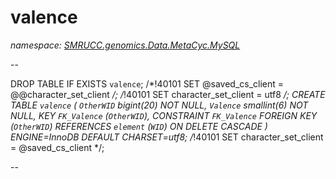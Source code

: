 ﻿# valence
_namespace: [SMRUCC.genomics.Data.MetaCyc.MySQL](./index.md)_

--
 
 DROP TABLE IF EXISTS `valence`;
 /*!40101 SET @saved_cs_client = @@character_set_client */;
 /*!40101 SET character_set_client = utf8 */;
 CREATE TABLE `valence` (
 `OtherWID` bigint(20) NOT NULL,
 `Valence` smallint(6) NOT NULL,
 KEY `FK_Valence` (`OtherWID`),
 CONSTRAINT `FK_Valence` FOREIGN KEY (`OtherWID`) REFERENCES `element` (`WID`) ON DELETE CASCADE
 ) ENGINE=InnoDB DEFAULT CHARSET=utf8;
 /*!40101 SET character_set_client = @saved_cs_client */;
 
 --




